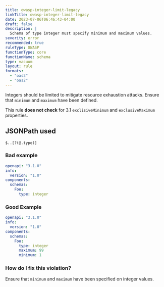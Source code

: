 ```yaml
---
title: owasp-integer-limit-legacy
linkTitle: owasp-integer-limit-legacy
date: 2023-07-06T06:46:43-04:00
draft: false
description: |
  Schema of type integer must specify minimum and maximum values.
severity: error
recommended: true
ruleType: OWASP
functionType: core
functionName: schema
type: vacuum
layout: rule
formats:
  - "oas3"
  - "oas2"
---
```


Integers should be limited to mitigate resource exhaustion attacks. Ensure that `minimum` and `maximum` have been defined.

This rule **does not check** for 3.1 `exclisiveMinimum` and `exclusiveMaximum` properties.

## JSONPath used

`$..[?(@.type)]`

### Bad example

```yaml
openapi: "3.1.0"
info:
  version: "1.0"
components:
  schemas:
    Foo:
      type: integer
```
### Good Example

```yaml
openapi: "3.1.0"
info:
  version: "1.0"
components:
  schemas:
    Foo:
      type: integer
      maximum: 99
      minimum: 1
```

### How do I fix this violation?

Ensure that `minimum` and `maximum` have been specified on integer values.


